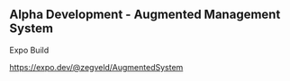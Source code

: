 ## Alpha Development - Augmented Management System

Expo Build

https://expo.dev/@zegveld/AugmentedSystem
